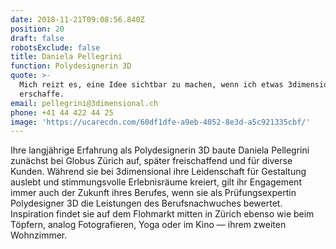 ```yaml
---
date: 2018-11-21T09:08:56.840Z
position: 20
draft: false
robotsExclude: false
title: Daniela Pellegrini
function: Polydesignerin 3D
quote: >-
  Mich reizt es, eine Idee sichtbar zu machen, wenn ich etwas 3dimensionales
  erschaffe.
email: pellegrini@3dimensional.ch
phone: +41 44 422 44 25
image: 'https://ucarecdn.com/60df1dfe-a9eb-4052-8e3d-a5c921335cbf/'
---
```

Ihre langjährige Erfahrung als Polydesignerin 3D baute Daniela Pellegrini zunächst bei Globus Zürich auf, später freischaffend und für diverse Kunden. Während sie bei 3dimensional ihre Leidenschaft für Gestaltung auslebt und stimmungsvolle Erlebnisräume kreiert, gilt ihr Engagement immer auch der Zukunft ihres Berufes, wenn sie als Prüfungsexpertin Polydesigner 3D die Leistungen des Berufsnachwuches bewertet. Inspiration findet sie auf dem Flohmarkt mitten in Zürich ebenso wie beim Töpfern, analog Fotografieren, Yoga oder im Kino — ihrem zweiten Wohnzimmer.
